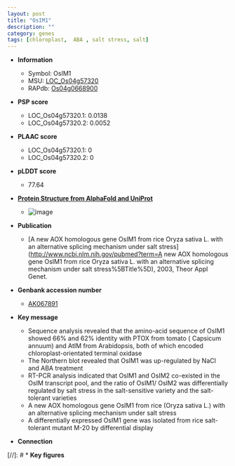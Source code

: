 ```yaml
---
layout: post
title: "OsIM1"
description: ""
category: genes
tags: [chloroplast,  ABA , salt stress, salt]
---
```


* **Information**  
    + Symbol: OsIM1  
    + MSU: [LOC_Os04g57320](http://rice.plantbiology.msu.edu/cgi-bin/ORF_infopage.cgi?orf=LOC_Os04g57320)  
    + RAPdb: [Os04g0668900](http://rapdb.dna.affrc.go.jp/viewer/gbrowse_details/irgsp1?name=Os04g0668900)  

* **PSP score**  
    + LOC_Os04g57320.1: 0.0138 
    + LOC_Os04g57320.2: 0.0052 

* **PLAAC score**  
    + LOC_Os04g57320.1: 0 
    + LOC_Os04g57320.2: 0 

* **pLDDT score**
    + 77.64

* **[Protein Structure from AlphaFold and UniProt](https://www.uniprot.org/uniprotkb/O82522/entry#structure)**
    + ![image](https://ricepsp.github.io/images/E-O/AF-O82522-F1.png)

* **Publication**  
    + [A new AOX homologous gene OsIM1 from rice Oryza sativa L. with an alternative splicing mechanism under salt stress](http://www.ncbi.nlm.nih.gov/pubmed?term=A new AOX homologous gene OsIM1 from rice Oryza sativa L. with an alternative splicing mechanism under salt stress%5BTitle%5D), 2003, Theor Appl Genet.

* **Genbank accession number**  
    + [AK067891](http://www.ncbi.nlm.nih.gov/nuccore/AK067891)

* **Key message**  
    + Sequence analysis revealed that the amino-acid sequence of OsIM1 showed 66% and 62% identity with PTOX from tomato ( Capsicum annuum) and AtIM from Arabidopsis, both of which encoded chloroplast-orientated terminal oxidase
    + The Northern blot revealed that OsIM1 was up-regulated by NaCl and ABA treatment
    + RT-PCR analysis indicated that OsIM1 and OsIM2 co-existed in the OsIM transcript pool, and the ratio of OsIM1/ OsIM2 was differentially regulated by salt stress in the salt-sensitive variety and the salt-tolerant varieties
    + A new AOX homologous gene OsIM1 from rice (Oryza sativa L.) with an alternative splicing mechanism under salt stress
    + A differentially expressed OsIM1 gene was isolated from rice salt-tolerant mutant M-20 by differential display

* **Connection**  

[//]: # * **Key figures**  


